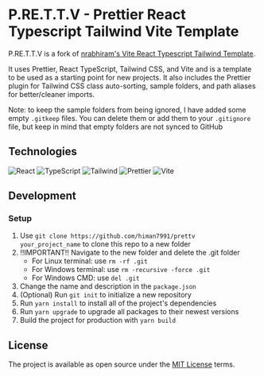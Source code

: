 # P.RE.T.T.V - Prettier React Typescript Tailwind Vite Template

P.RE.T.T.V is a fork of [nrabhiram's Vite React Typescript Tailwind Template](https://github.com/nrabhiram/vite-react-ts-tailwind-template).

It uses Prettier, React TypeScript, Tailwind CSS, and Vite and is a template to be used as a starting point for new projects. It also includes the Prettier plugin for Tailwind CSS class auto-sorting, sample folders, and path aliases for better/cleaner imports.

Note: to keep the sample folders from being ignored, I have added some empty `.gitkeep` files. You can delete them or add them to your `.gitignore` file, but keep in mind that empty folders are not synced to GitHub

## Technologies

![React](https://img.shields.io/badge/frontend-react-61DBFB?style=flat&logo=react)
![TypeScript](https://img.shields.io/badge/frontend-ts-blue?style=flat&logo=typescript)
![Tailwind](https://img.shields.io/badge/frontend-tailwind-00C4C4?style=flat&logo=tailwindcss)
![Prettier](https://img.shields.io/badge/formatter-prettier-F8BC45?style=flat&logo=prettier)
![Vite](https://img.shields.io/badge/build-vite-A855F7?style=flat&logo=vite)

## Development

### Setup

1. Use `git clone https://github.com/himan7991/prettv your_project_name` to clone this repo to a new folder
2. ‼️IMPORTANT‼️ Navigate to the new folder and delete the .git folder
    - For Linux terminal: use `rm -rf .git`
    - For Windows terminal: use `rm -recursive -force .git`
    - For Windows CMD: use `del .git`
4. Change the name and description in the `package.json`
5. (Optional) Run `git init` to initialize a new repository  
6. Run `yarn install` to install all of the project's dependencies
7. Run `yarn upgrade` to upgrade all packages to their newest versions
8. Build the project for production with `yarn build`

## License

The project is available as open source under the [MIT License](LICENSE) terms.
